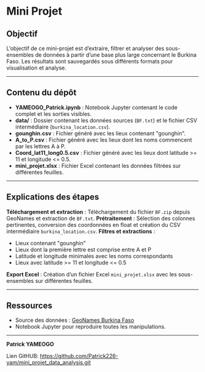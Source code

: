# Mini Projet 

## Objectif
L’objectif de ce mini-projet est d’extraire, filtrer et analyser des sous-ensembles de données à partir d’une base plus large concernant le Burkina Faso. Les résultats sont sauvegardés sous différents formats pour visualisation et analyse.

---

## Contenu du dépôt

- **YAMEOGO_Patrick.ipynb** : Notebook Jupyter contenant le code complet et les sorties visibles.
- **data/** : Dossier contenant les données sources (`BF.txt`) et le fichier CSV intermédiaire (`burkina_location.csv`).
- **gounghin.csv** : Fichier généré avec les lieux contenant "gounghin".
- **A_to_P.csv** : Fichier généré avec les lieux dont les noms commencent par les lettres A à P.
- **Coord_lat11_long0.5.csv** : Fichier généré avec les lieux dont latitude >= 11 et longitude <= 0.5.
- **mini_projet.xlsx** : Fichier Excel contenant les données filtrées sur différentes feuilles.

---

## Explications des étapes

**Téléchargement et extraction** : Téléchargement du fichier `BF.zip` depuis GeoNames et extraction de `BF.txt`.
**Prétraitement** : Sélection des colonnes pertinentes, conversion des coordonnées en float et création du CSV intermédiaire `burkina_location.csv`.
**Filtres et extractions** :
   - Lieux contenant "gounghin"
   - Lieux dont la première lettre est comprise entre A et P
   - Latitude et longitude minimales avec les noms correspondants
   - Lieux avec latitude >= 11 et longitude <= 0.5

**Export Excel** : Création d’un fichier Excel `mini_projet.xlsx` avec les sous-ensembles sur différentes feuilles.

---

## Ressources
- Source des données : [GeoNames Burkina Faso](https://download.geonames.org/export/dump/BF.zip)
- Notebook Jupyter pour reproduire toutes les manipulations.

---

**Patrick YAMEOGO**

Lien GitHUB: https://github.com/Patrick226-yam/mini_projet_data_analysis.git
